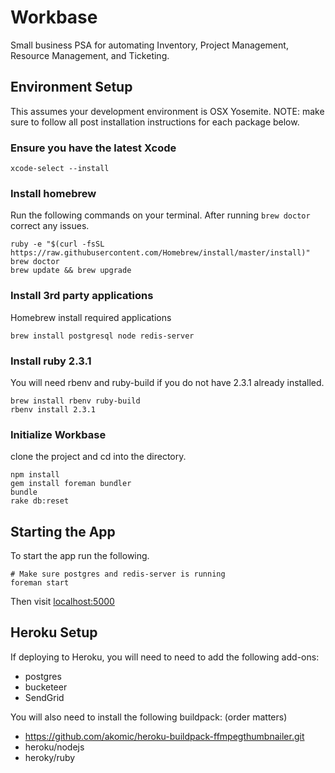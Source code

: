 # Workbase
Small business PSA for automating Inventory, Project Management, Resource Management, and Ticketing.

## Environment Setup
This assumes your development environment is OSX Yosemite. NOTE: make sure to follow all post installation instructions for each package below.

### Ensure you have the latest Xcode
```
xcode-select --install
```

### Install homebrew
Run the following commands on your terminal. After running ```brew doctor``` correct any issues.
```
ruby -e "$(curl -fsSL https://raw.githubusercontent.com/Homebrew/install/master/install)"
brew doctor
brew update && brew upgrade
```

### Install 3rd party applications
Homebrew install required applications
```
brew install postgresql node redis-server
```

### Install ruby 2.3.1
You will need rbenv and ruby-build if you do not have 2.3.1 already installed.
```
brew install rbenv ruby-build
rbenv install 2.3.1
```

### Initialize Workbase
clone the project and cd into the directory.
```
npm install
gem install foreman bundler
bundle
rake db:reset
```

## Starting the App
To start the app run the following.
```
# Make sure postgres and redis-server is running
foreman start
```
Then visit [localhost:5000](http://localhost:5000)

## Heroku Setup
If deploying to Heroku, you will need to need to add the following add-ons:
* postgres
* bucketeer
* SendGrid

You will also need to install the following buildpack: (order matters)
* https://github.com/akomic/heroku-buildpack-ffmpegthumbnailer.git
* heroku/nodejs
* heroky/ruby
